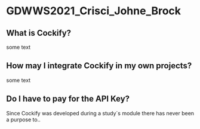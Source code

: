 # GDWWS2021_Crisci_Johne_Brock

## What is Cockify?
some text

## How may I integrate Cockify in my own projects?
some text

## Do I have to pay for the API Key?
Since Cockify was developed during a study´s module there has never been a purpose to..

